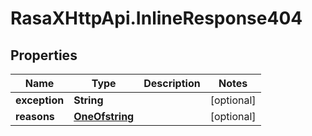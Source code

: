 # RasaXHttpApi.InlineResponse404

## Properties

Name | Type | Description | Notes
------------ | ------------- | ------------- | -------------
**exception** | **String** |  | [optional] 
**reasons** | [**OneOfstring**](OneOfstring.md) |  | [optional] 


